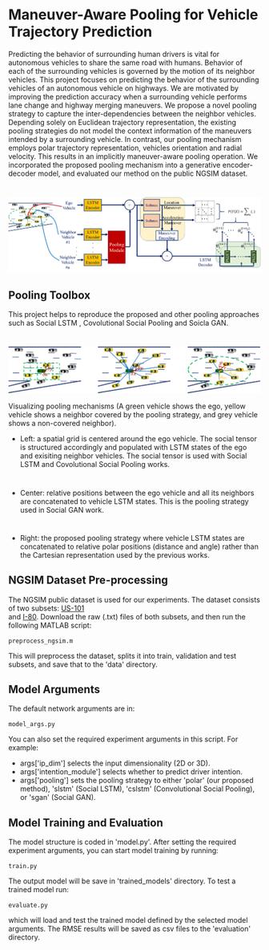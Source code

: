 # Maneuver-Aware Pooling for Vehicle Trajectory Prediction
Predicting the behavior of 
surrounding human drivers is vital for autonomous vehicles to share 
the same road with humans. Behavior of each of the surrounding 
vehicles is governed by the motion of its neighbor vehicles. 
This project focuses on predicting the behavior of the surrounding 
vehicles of an autonomous vehicle on highways. 
We are motivated by improving the prediction accuracy when a 
surrounding vehicle performs lane change and highway merging 
maneuvers. We propose a novel pooling strategy to capture 
the inter-dependencies between the neighbor vehicles. 
Depending solely on Euclidean trajectory representation, 
the existing pooling strategies do not model the context 
information of the maneuvers intended by a surrounding vehicle. 
In contrast, our pooling mechanism employs polar trajectory 
representation, vehicles orientation and radial velocity. 
This results in an implicitly maneuver-aware pooling operation.
We incorporated the proposed pooling mechanism into a generative
encoder-decoder model, and evaluated our method on the public 
NGSIM dataset.

#
![model image](pooling_model.png "Model overview")

## Pooling Toolbox
This project helps to reproduce 
the proposed and other pooling approaches such as Social LSTM , Covolutional Social Pooling and Soicla GAN.
#
![pooling image](pooling_approaches.png "Pooling approaches")

Visualizing pooling mechanisms (A green vehicle shows the ego, 
yellow vehicle shows a neighbor covered by the pooling strategy,
and grey vehicle shows a non-covered neighbor). 
* Left: a spatial grid is centered around the ego vehicle. 
The social tensor is structured accordingly and populated
with LSTM states of the ego and exisiting neighbor vehicles. 
  The social tensor is used with Social LSTM and Covolutional Social Pooling works.
#  
* Center: relative positions between the ego vehicle and 
  all its neighbors are concatenated to vehicle LSTM states. This is 
  the pooling strategy used in Social GAN work.
#  
* Right: the proposed pooling strategy where vehicle LSTM 
  states are concatenated to relative polar positions 
  (distance and angle) rather than the Cartesian representation
  used by the previous works.
  
## NGSIM Dataset Pre-processing
The NGSIM  public  dataset  is  used  for  our  experiments. The
dataset  consists  of  two  subsets:  [US-101](https://www.fhwa.dot.gov/publications/research/operations/07030/index.cfm)   
and [I-80](https://www.fhwa.dot.gov/publications/research/operations/06137/). 
Download the raw (.txt) files of both subsets, and then run the following MATLAB script:

```
preprocess_ngsim.m
```

This will preprocess the dataset, splits it into train, validation and test subsets, 
and save that to the 'data' directory.

## Model Arguments
The default network arguments are in:
```
model_args.py 
```
You can also set the required experiment arguments in this script. For example: 

* args['ip_dim'] selects the input dimensionality (2D or 3D).
* args['intention_module'] selects whether to predict driver intention.
* args['pooling'] sets the pooling strategy to either 'polar' (our proposed method), 
  'slstm' (Social LSTM), 'cslstm' (Convolutional Social Pooling), or 'sgan' (Social GAN).
  
## Model Training and Evaluation
The model structure is coded in 'model.py'. 
After setting the required experiment arguments, 
you can start model training by running:
```
train.py
```
The output model will be save in 'trained_models' directory.
To test a trained model run:
```
evaluate.py
```
which will load and test the trained model defined by the selected model arguments. The RMSE results will be saved as csv files to the 'evaluation' directory. 
